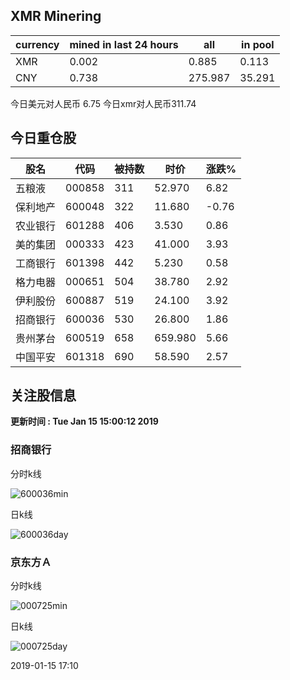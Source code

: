 ## XMR Minering

|currency|mined in last 24 hours|all|in pool|
|---|---|---|---|
|XMR|0.002|0.885|0.113|
|CNY|0.738|275.987|35.291|

今日美元对人民币 6.75	今日xmr对人民币311.74


## 今日重仓股 

|股名|代码|被持数|时价|涨跌%|
|---|---|---|---|---|
|五粮液|000858|311|52.970|6.82|
|保利地产|600048|322|11.680|-0.76|
|农业银行|601288|406|3.530|0.86|
|美的集团|000333|423|41.000|3.93|
|工商银行|601398|442|5.230|0.58|
|格力电器|000651|504|38.780|2.92|
|伊利股份|600887|519|24.100|3.92|
|招商银行|600036|530|26.800|1.86|
|贵州茅台|600519|658|659.980|5.66|
|中国平安|601318|690|58.590|2.57|

## 关注股信息
**更新时间 : Tue Jan 15 15:00:12 2019**
### 招商银行 
分时k线

![600036min](http://image.sinajs.cn/newchart/min/n/sh600036.gif)

日k线

![600036day](http://image.sinajs.cn/newchart/daily/n/sh600036.gif)

### 京东方Ａ 
分时k线

![000725min](http://image.sinajs.cn/newchart/min/n/sz000725.gif)

日k线

![000725day](http://image.sinajs.cn/newchart/daily/n/sz000725.gif)

2019-01-15 17:10